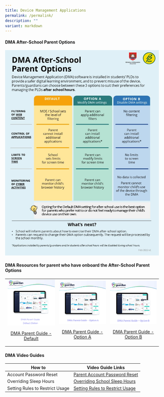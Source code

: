 ```yaml
---
title: Device Management Applications
permalink: /permalink/
description: ""
variant: markdown
---
```

#### DMA After-School Parent Options

![Infographic on DMA Parent Options](/images/ip8%20-%20infographic%20on%20the%20pld%20initiative_2023.jpg)

#### DMA Resources for parent who have onboard the After-School Parent Options


|  |  |  |
| -------- | -------- | -------- |
|![DMA Default](/images/DMA/DMA_Parent_Guide_Default_Option.png) [<p align="center">DMA Parent Guide - Default](https://drive.google.com/file/d/1UqLVMv1Rn7OLPlSE7r57KUmhqy4D4GDS/view?usp=drive_link)| ![DMA Option A](/images/DMA/DMA_Parent_Guide_Option_A.png)[</p><p align="center">DMA Parent Guide - Option A](https://drive.google.com/file/d/15Qv3EfGzCyMgaXoRPOjIYgoxcwckl2Vx/view?usp=drive_link) | ![DMA Option B](/images/DMA/DMA_Parent_Guide_Option_B.png)[</p><p align="center">DMA Parent Guide - Option B](https://drive.google.com/file/d/1USUfgYZWV6hkhyTNnzAhyjwpehLOVFxl/view?usp=drive_link) |


#### DMA Video Guides

| How to | Video Guide Links |
| -------- | -------- | 
| Account Password Reset | [Parent Account Password Reset](https://drive.google.com/file/d/1Z12ioBGk58D5Fo8kMoKmfv-P5AkkQK6B/view?usp=drive_link) | 
| Overriding Sleep Hours | [Overriding School Sleep Hours](https://drive.google.com/file/d/1b62IdeAw_ey_8zSF6H7Bxn5j8Lfjsnzx/view?usp=drive_link) |
| Setting Rules to Restrict Usage | [Setting Rules to Restrict Usage ](https://drive.google.com/file/d/1jSkaMA7kC_pxCpj__lNYv-uI8umL92JY/view?usp=sharing) |
</p>